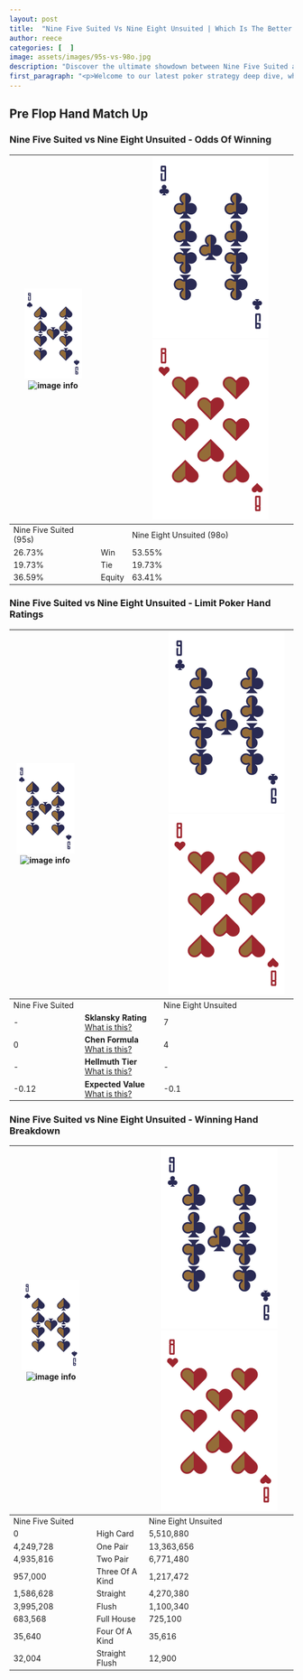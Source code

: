 ```yaml
---
layout: post
title:  "Nine Five Suited Vs Nine Eight Unsuited | Which Is The Better Hand In Poker? A Complete Guide"
author: reece
categories: [  ]
image: assets/images/95s-vs-98o.jpg
description: "Discover the ultimate showdown between Nine Five Suited and Nine Eight Unsuited in poker! Uncover the odds, strategies, and scenarios where one hand triumphs over the other. Get ready to up your poker game with this thrilling analysis."
first_paragraph: "<p>Welcome to our latest poker strategy deep dive, where we're pitting two distinct hands against each other in a high-stakes showdown: Nine Five Suited vs Nine Eight Unsuited.</p><p>In the dynamic world of poker, every decision counts, and knowing which hand holds the upper hand is key to your success at the table.</p><p>In this article, we'll dissect these two hands, explore the scenarios where one dominates the other, and equip you with the knowledge to make strategic choices that can tip the odds in your favor.</p><p>Get ready to unravel the intriguing dynamics of these poker hands and elevate your game to new heights.</p>"
---
```




[comment]: # (sp0)

## Pre Flop Hand Match Up

<div class="table hand-ratings" markdown="1"> 



### Nine Five Suited vs Nine Eight Unsuited - Odds Of Winning


    
| ![image info](assets/images/hand1/9.png) ![image info](assets/images/hand1/5s.png) |  | ![image info](assets/images/hand2/9.png) ![image info](assets/images/hand2/8o.png) |
| -------- | -------- | -------- |
| Nine Five Suited (95s) |  | Nine Eight Unsuited (98o) |
| 26.73% | Win | 53.55% |
| 19.73% | Tie | 19.73% |
| 36.59% | Equity | 63.41% |




[comment]: # (sp1)



### Nine Five Suited vs Nine Eight Unsuited - Limit Poker Hand Ratings


    
| ![image info](assets/images/hand1/9.png) ![image info](assets/images/hand1/5s.png) |  | ![image info](assets/images/hand2/9.png) ![image info](assets/images/hand2/8o.png) |
| -------- | -------- | -------- |
| Nine Five Suited |  | Nine Eight Unsuited |
| - | **Sklansky Rating** [What is this?](/sklansky-rating-explained) | 7 |
| 0 | **Chen Formula** [What is this?](/chen-formula-explained) | 4 |
| - | **Hellmuth Tier** [What is this?](/Hellmuth-tier-explained) | - |
| -0.12 | **Expected Value** [What is this?](/expected-value-explained) | -0.1 |




[comment]: # (sp2)



### Nine Five Suited vs Nine Eight Unsuited - Winning Hand Breakdown


    
| ![image info](assets/images/hand1/9.png) ![image info](assets/images/hand1/5s.png) |  | ![image info](assets/images/hand2/9.png) ![image info](assets/images/hand2/8o.png) |
| -------- | -------- | -------- |
| Nine Five Suited |  | Nine Eight Unsuited |
| 0 | High Card | 5,510,880 |
| 4,249,728 | One Pair | 13,363,656 |
| 4,935,816 | Two Pair | 6,771,480 |
| 957,000 | Three Of A Kind | 1,217,472 |
| 1,586,628 | Straight | 4,270,380 |
| 3,995,208 | Flush | 1,100,340 |
| 683,568 | Full House | 725,100 |
| 35,640 | Four Of A Kind | 35,616 |
| 32,004 | Straight Flush | 12,900 |




[comment]: # (sp3)



</div>

[comment]: # (sp4)



[comment]: # (sp5)

